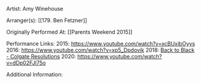 Artist: Amy Winehouse

  

Arranger(s): [[179. Ben Fetzner]]

  

Originally Performed At: [[Parents Weekend 2015]]

  

Performance Links:
2015: https://www.youtube.com/watch?v=xcBUxibOyys
2016:  https://www.youtube.com/watch?v=xp5_Dpdovik
2018: [Back to Black - Colgate Resolutions](https://www.youtube.com/watch?v=1KMcErIpe7c "Back to Black - Colgate Resolutions")
2020: https://www.youtube.com/watch?v=dDp02FJl75o

  

Additional Information: